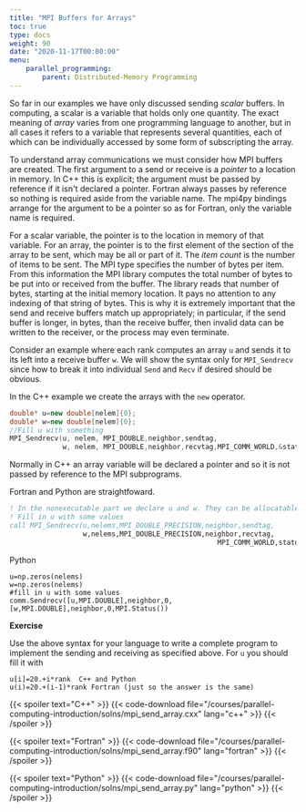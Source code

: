 ```yaml
---
title: "MPI Buffers for Arrays"
toc: true
type: docs
weight: 90
date: "2020-11-17T00:00:00"
menu:
    parallel_programming:
        parent: Distributed-Memory Programming
---
```


So far in our examples we have only discussed sending _scalar_ buffers.  In computing, a scalar is a variable that holds only one quantity. The exact meaning of _array_ varies from one programming language to another, but in all cases it refers to a variable that represents several quantities, each of which can be individually accessed by some form of subscripting the array.

To understand array communications we must consider how MPI buffers are created. The first argument to a send or receive is a _pointer_ to a location in memory.  In C++ this is explicit; the argument must be passed by reference if it isn't declared a pointer.  Fortran always passes by reference so nothing is required aside from the variable name. The mpi4py bindings arrange for the argument to be a pointer so as for Fortran, only the variable name is required.

For a scalar variable, the pointer is to the location in memory of that variable. For an array, the pointer is to the first element of the section of the array to be sent, which may be all or part of it. The _item count_ is the number of items to be sent.  The MPI type specifies the number of bytes per item.  From this information the MPI library computes the total number of bytes to be put into or received from the buffer. The library reads that number of bytes, starting at the initial memory location.  It pays no attention to any indexing of that string of bytes. This is why it is extremely important that the send and receive buffers match up appropriately; in particular, if the send buffer is longer, in bytes, than the receive buffer, then invalid data can be written to the receiver, or the process may even terminate.

Consider an example where each rank computes an array `u` and sends it to its left into a receive buffer `w`.  We will show the syntax only for `MPI_Sendrecv` since how to break it into individual `Send` and `Recv` if desired should be obvious.

In the C++ example we create the arrays with the `new` operator.
```c++
double* u=new double[nelem]{0};
double* w=new double[nelem]{0};
//Fill u with something
MPI_Sendrecv(u, nelem, MPI_DOUBLE,neighbor,sendtag,
             w, nelem, MPI_DOUBLE,neighbor,recvtag,MPI_COMM_WORLD,&status);
```
Normally in C++ an array variable will be declared a pointer and so it is not passed by reference to the MPI subprograms. 

Fortran and Python are straightfoward.
```fortran
! In the nonexecutable part we declare u and w. They can be allocatable or static.
! Fill in u with some values
call MPI_Sendrecv(u,nelems,MPI_DOUBLE_PRECISION,neighbor,sendtag,              &
                  w,nelems,MPI_DOUBLE_PRECISION,neighbor,recvtag,              &
                                                   MPI_COMM_WORLD,status,ierr)
```

Python
```
u=np.zeros(nelems)
w=np.zeros(nelems)
#fill in u with some values
comm.Sendrecv([u,MPI.DOUBLE],neighbor,0,[w,MPI.DOUBLE],neighbor,0,MPI.Status())
```

**Exercise**

Use the above syntax for your language to write a complete program to implement the sending and receiving as specified above.  For `u` you should fill it with 
```nohighlight
u[i]=20.+i*rank  C++ and Python
u(i)=20.+(i-1)*rank Fortran (just so the answer is the same)
```

{{< spoiler text="C++" >}}
{{< code-download file="/courses/parallel-computing-introduction/solns/mpi_send_array.cxx" lang="c++" >}}
{{< /spoiler >}}

{{< spoiler text="Fortran" >}}
{{< code-download file="/courses/parallel-computing-introduction/solns/mpi_send_array.f90" lang="fortran" >}}
{{< /spoiler >}}

{{< spoiler text="Python" >}}
{{< code-download file="/courses/parallel-computing-introduction/solns/mpi_send_array.py" lang="python" >}}
{{< /spoiler >}}


